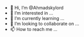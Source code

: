 - 👋 Hi, I’m @Ahmadskylord
- 👀 I’m interested in ...
- 🌱 I’m currently learning ...
- 💞️ I’m looking to collaborate on ...
- 📫 How to reach me ...

<!---
Ahmadskylord/Ahmadskylord is a ✨ special ✨ repository because its `README.md` (this file) appears on your GitHub profile.
You can click the Preview link to take a look at your changes.
--->
